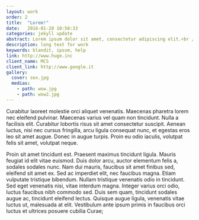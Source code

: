 ```yaml
---
layout: work
order: 2
title:  "Lorem!"
date:   2016-01-28 10:58:33
categories: jekyll update
abstract: Lorem ipsum dolor sit amet, consectetur adipiscing elit.<br />Vivamus fringilla faucibus ligula, id viverra ligula convallis a.
description: long text for work
keywords: blandit, ipsum, help
link: http://www.huge.inc
client_name: MCS
client_link: http://www.google.it
gallery:
  cover: sex.jpg
  medias:
    - path: wow.jpg
    - path: wow2.jpg
---
```


Curabitur laoreet molestie orci aliquet venenatis. Maecenas pharetra lorem nec eleifend pulvinar. Maecenas varius vel quam non tincidunt. Nulla a facilisis elit. Curabitur lobortis risus sit amet consectetur suscipit. Aenean luctus, nisi nec cursus fringilla, arcu ligula consequat nunc, et egestas eros leo sit amet augue. Donec in augue turpis. Proin eu odio iaculis, volutpat felis sit amet, volutpat neque.

Proin sit amet tincidunt est. Praesent maximus tincidunt ligula. Mauris feugiat id elit vitae euismod. Duis dolor arcu, auctor elementum felis a, sodales sodales nunc. Nam dui mauris, faucibus sit amet finibus sed, eleifend sit amet ex. Sed ac imperdiet elit, nec faucibus magna. Etiam vulputate tristique bibendum. Nullam tristique venenatis odio in tincidunt. Sed eget venenatis nisi, vitae interdum magna. Integer varius orci odio, luctus faucibus nibh commodo sed. Duis sem quam, tincidunt sodales augue ac, tincidunt eleifend lectus. Quisque augue ligula, venenatis vitae luctus ut, malesuada at elit. Vestibulum ante ipsum primis in faucibus orci luctus et ultrices posuere cubilia Curae;